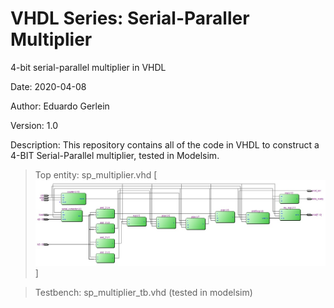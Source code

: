 # VHDL Series: Serial-Paraller Multiplier 
4-bit serial-parallel multiplier in VHDL

Date: 2020-04-08

Author: Eduardo Gerlein

Version: 1.0 

Description:
This repository contains all of the code in VHDL to construct a  4-BIT Serial-Parallel multiplier, tested in Modelsim.
 
> Top entity: sp_multiplier.vhd
> [![banner](rtl.jpg)]

> Testbench: sp_multiplier_tb.vhd (tested in modelsim)
